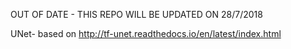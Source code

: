 OUT OF DATE - THIS REPO WILL BE UPDATED ON 28/7/2018 


UNet- based on http://tf-unet.readthedocs.io/en/latest/index.html 

